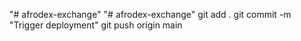 "# afrodex-exchange" 
"# afrodex-exchange" 
git add .
git commit -m "Trigger deployment"
git push origin main
